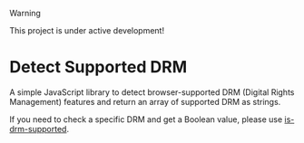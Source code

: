 > [!WARNING]
>
> This project is under active development!

# Detect Supported DRM
A simple JavaScript library to detect browser-supported DRM (Digital Rights Management) features and return an array of supported DRM as strings.

If you need to check a specific DRM and get a Boolean value, please use [is-drm-supported](https://github.com/Eyevinn/is-drm-supported).
